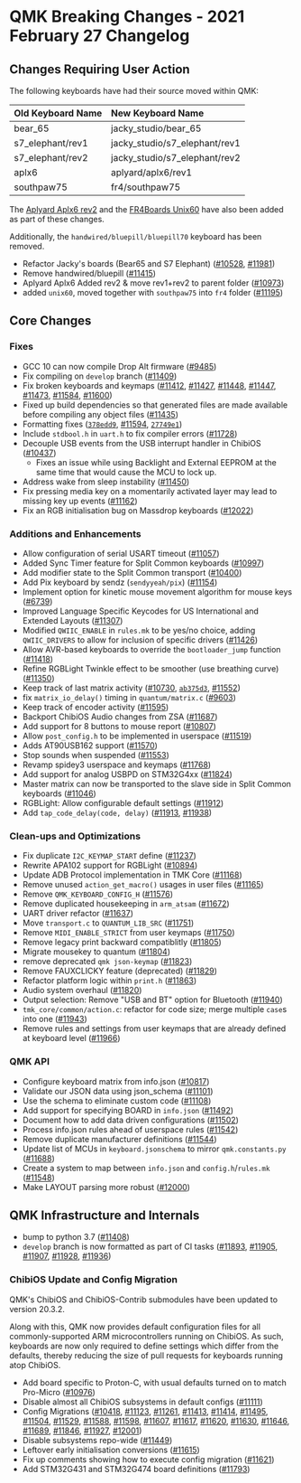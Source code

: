 # QMK Breaking Changes - 2021 February 27 Changelog

## Changes Requiring User Action

The following keyboards have had their source moved within QMK:

Old Keyboard Name | New Keyboard Name
:---------------- | :----------------
bear_65 | jacky_studio/bear_65
s7_elephant/rev1 | jacky_studio/s7_elephant/rev1
s7_elephant/rev2 | jacky_studio/s7_elephant/rev2
aplx6 | aplyard/aplx6/rev1
southpaw75 | fr4/southpaw75

The [Aplyard Aplx6 rev2](https://github.com/qmk/qmk_firmware/tree/0.12.0/keyboards/aplyard/aplx6/rev1) and the [FR4Boards Unix60](https://github.com/qmk/qmk_firmware/tree/0.12.0/keyboards/fr4/unix60) have also been added as part of these changes.

Additionally, the `handwired/bluepill/bluepill70` keyboard has been removed.

* Refactor Jacky's boards (Bear65 and S7 Elephant) ([#10528](https://github.com/qmk/qmk_firmware/pull/10528), [#11981](https://github.com/qmk/qmk_firmware/pull/11981))
* Remove handwired/bluepill ([#11415](https://github.com/qmk/qmk_firmware/pull/11415))
* Aplyard Aplx6 Added rev2 & move rev1+rev2 to parent folder ([#10973](https://github.com/qmk/qmk_firmware/pull/10973))
* added `unix60`, moved together with `southpaw75` into `fr4` folder ([#11195](https://github.com/qmk/qmk_firmware/pull/11195))


## Core Changes

### Fixes

* GCC 10 can now compile Drop Alt firmware ([#9485](https://github.com/qmk/qmk_firmware/pull/9485))
* Fix compiling on `develop` branch ([#11409](https://github.com/qmk/qmk_firmware/pull/11409))
* Fix broken keyboards and keymaps ([#11412](https://github.com/qmk/qmk_firmware/pull/11412), [#11427](https://github.com/qmk/qmk_firmware/pull/11427), [#11448](https://github.com/qmk/qmk_firmware/pull/11448), [#11447](https://github.com/qmk/qmk_firmware/pull/11447), [#11473](https://github.com/qmk/qmk_firmware/pull/11473), [#11584](https://github.com/qmk/qmk_firmware/pull/11584), [#11600](https://github.com/qmk/qmk_firmware/pull/11600))
* Fixed up build dependencies so that generated files are made available before compiling any object files ([#11435](https://github.com/qmk/qmk_firmware/pull/11435))
* Formatting fixes ([`378edd9`](https://github.com/qmk/qmk_firmware/commit/378edd9491f2ab0d3d8a970c9a8e64bc03ca15cf), [#11594](https://github.com/qmk/qmk_firmware/pull/11594), [`27749e1`](https://github.com/qmk/qmk_firmware/commit/27749e1c967c02c05e62a89a0ae2776dd7e5158c))
* Include `stdbool.h` in `uart.h` to fix compiler errors ([#11728](https://github.com/qmk/qmk_firmware/pull/11728))
* Decouple USB events from the USB interrupt handler in ChibiOS ([#10437](https://github.com/qmk/qmk_firmware/pull/10437))
  * Fixes an issue while using Backlight and External EEPROM at the same time that would cause the MCU to lock up.
* Address wake from sleep instability ([#11450](https://github.com/qmk/qmk_firmware/pull/11450))
* Fix pressing media key on a momentarily activated layer may lead to missing key up events ([#11162](https://github.com/qmk/qmk_firmware/pull/11162))
* Fix an RGB initialisation bug on Massdrop keyboards ([#12022](https://github.com/qmk/qmk_firmware/pull/12022))

### Additions and Enhancements

* Allow configuration of serial USART timeout ([#11057](https://github.com/qmk/qmk_firmware/pull/11057))
* Added Sync Timer feature for Split Common keyboards ([#10997](https://github.com/qmk/qmk_firmware/pull/10997))
* Add modifier state to the Split Common transport ([#10400](https://github.com/qmk/qmk_firmware/pull/10400))
* Add Pix keyboard by sendz (`sendyyeah/pix`) ([#11154](https://github.com/qmk/qmk_firmware/pull/11154))
* Implement option for kinetic mouse movement algorithm for mouse keys ([#6739](https://github.com/qmk/qmk_firmware/pull/6739))
* Improved Language Specific Keycodes for US International and Extended Layouts ([#11307](https://github.com/qmk/qmk_firmware/pull/11307))
* Modified `QWIIC_ENABLE` in `rules.mk` to be yes/no choice, adding `QWIIC_DRIVERS` to allow for inclusion of specific drivers ([#11426](https://github.com/qmk/qmk_firmware/pull/11426))
* Allow AVR-based keyboards to override the `bootloader_jump` function ([#11418](https://github.com/qmk/qmk_firmware/pull/11418))
* Refine RGBLight Twinkle effect to be smoother (use breathing curve) ([#11350](https://github.com/qmk/qmk_firmware/pull/11350))
* Keep track of last matrix activity ([#10730](https://github.com/qmk/qmk_firmware/pull/10730), [`ab375d3`](https://github.com/qmk/qmk_firmware/commit/ab375d3d075c105f09a1ddd0e155f178225518bc), [#11552](https://github.com/qmk/qmk_firmware/pull/11552))
* fix `matrix_io_delay()` timing in `quantum/matrix.c` ([#9603](https://github.com/qmk/qmk_firmware/pull/9603))
* Keep track of encoder activity ([#11595](https://github.com/qmk/qmk_firmware/pull/11595))
* Backport ChibiOS Audio changes from ZSA ([#11687](https://github.com/qmk/qmk_firmware/pull/11687))
* Add support for 8 buttons to mouse report ([#10807](https://github.com/qmk/qmk_firmware/pull/10807))
* Allow `post_config.h` to be implemented in userspace ([#11519](https://github.com/qmk/qmk_firmware/pull/11519))
* Adds AT90USB162 support ([#11570](https://github.com/qmk/qmk_firmware/pull/11570))
* Stop sounds when suspended ([#11553](https://github.com/qmk/qmk_firmware/pull/11553))
* Revamp spidey3 userspace and keymaps ([#11768](https://github.com/qmk/qmk_firmware/pull/11768))
* Add support for analog USBPD on STM32G4xx ([#11824](https://github.com/qmk/qmk_firmware/pull/11824))
* Master matrix can now be transported to the slave side in Split Common keyboards ([#11046](https://github.com/qmk/qmk_firmware/pull/11046))
* RGBLight: Allow configurable default settings ([#11912](https://github.com/qmk/qmk_firmware/pull/11912))
* Add `tap_code_delay(code, delay)` ([#11913](https://github.com/qmk/qmk_firmware/pull/11913), [#11938](https://github.com/qmk/qmk_firmware/pull/11938))

### Clean-ups and Optimizations

* Fix duplicate `I2C_KEYMAP_START` define ([#11237](https://github.com/qmk/qmk_firmware/pull/11237))
* Rewrite APA102 support for RGBLight ([#10894](https://github.com/qmk/qmk_firmware/pull/10894))
* Update ADB Protocol implementation in TMK Core ([#11168](https://github.com/qmk/qmk_firmware/pull/11168))
* Remove unused `action_get_macro()` usages in user files ([#11165](https://github.com/qmk/qmk_firmware/pull/11165))
* Remove `QMK_KEYBOARD_CONFIG_H` ([#11576](https://github.com/qmk/qmk_firmware/pull/11576))
* Remove duplicated housekeeping in `arm_atsam` ([#11672](https://github.com/qmk/qmk_firmware/pull/11672))
* UART driver refactor ([#11637](https://github.com/qmk/qmk_firmware/pull/11637))
* Move `transport.c` to `QUANTUM_LIB_SRC` ([#11751](https://github.com/qmk/qmk_firmware/pull/11751))
* Remove `MIDI_ENABLE_STRICT` from user keymaps ([#11750](https://github.com/qmk/qmk_firmware/pull/11750))
* Remove legacy print backward compatiblitly ([#11805](https://github.com/qmk/qmk_firmware/pull/11805))
* Migrate mousekey to quantum ([#11804](https://github.com/qmk/qmk_firmware/pull/11804))
* remove deprecated `qmk json-keymap` ([#11823](https://github.com/qmk/qmk_firmware/pull/11823))
* Remove FAUXCLICKY feature (deprecated) ([#11829](https://github.com/qmk/qmk_firmware/pull/11829))
* Refactor platform logic within `print.h` ([#11863](https://github.com/qmk/qmk_firmware/pull/11863))
* Audio system overhaul ([#11820](https://github.com/qmk/qmk_firmware/pull/11820))
* Output selection: Remove "USB and BT" option for Bluetooth ([#11940](https://github.com/qmk/qmk_firmware/pull/11940))
* `tmk_core/common/action.c`: refactor for code size; merge multiple `case`s into one ([#11943](https://github.com/qmk/qmk_firmware/pull/11943))
* Remove rules and settings from user keymaps that are already defined at keyboard level ([#11966](https://github.com/qmk/qmk_firmware/pull/11966))

### QMK API

* Configure keyboard matrix from info.json ([#10817](https://github.com/qmk/qmk_firmware/pull/10817))
* Validate our JSON data using json_schema ([#11101](https://github.com/qmk/qmk_firmware/pull/11101))
* Use the schema to eliminate custom code ([#11108](https://github.com/qmk/qmk_firmware/pull/11108))
* Add support for specifying BOARD in `info.json` ([#11492](https://github.com/qmk/qmk_firmware/pull/11492))
* Document how to add data driven configurations ([#11502](https://github.com/qmk/qmk_firmware/pull/11502))
* Process info.json rules ahead of userspace rules ([#11542](https://github.com/qmk/qmk_firmware/pull/11542))
* Remove duplicate manufacturer definitions ([#11544](https://github.com/qmk/qmk_firmware/pull/11544))
* Update list of MCUs in `keyboard.jsonschema` to mirror `qmk.constants.py` ([#11688](https://github.com/qmk/qmk_firmware/pull/11688))
* Create a system to map between `info.json` and `config.h`/`rules.mk` ([#11548](https://github.com/qmk/qmk_firmware/pull/11548))
* Make LAYOUT parsing more robust ([#12000](https://github.com/qmk/qmk_firmware/pull/12000))

## QMK Infrastructure and Internals

* bump to python 3.7 ([#11408](https://github.com/qmk/qmk_firmware/pull/11408))
* `develop` branch is now formatted as part of CI tasks ([#11893](https://github.com/qmk/qmk_firmware/pull/11893), [#11905](https://github.com/qmk/qmk_firmware/pull/11905), [#11907](https://github.com/qmk/qmk_firmware/pull/11907), [#11928](https://github.com/qmk/qmk_firmware/pull/11928), [#11936](https://github.com/qmk/qmk_firmware/pull/11936))

### ChibiOS Update and Config Migration

QMK's ChibiOS and ChibiOS-Contrib submodules have been updated to version 20.3.2.

Along with this, QMK now provides default configuration files for all commonly-supported ARM microcontrollers running on ChibiOS. As such, keyboards are now only required to define settings which differ from the defaults, thereby reducing the size of pull requests for keyboards running atop ChibiOS.

* Add board specific to Proton-C, with usual defaults turned on to match Pro-Micro ([#10976](https://github.com/qmk/qmk_firmware/pull/10976))
* Disable almost all ChibiOS subsystems in default configs ([#11111](https://github.com/qmk/qmk_firmware/pull/11111))
* Config Migrations ([#10418](https://github.com/qmk/qmk_firmware/pull/10418), [#11123](https://github.com/qmk/qmk_firmware/pull/11123), [#11261](https://github.com/qmk/qmk_firmware/pull/11261), [#11413](https://github.com/qmk/qmk_firmware/pull/11413), [#11414](https://github.com/qmk/qmk_firmware/pull/11414), [#11495](https://github.com/qmk/qmk_firmware/pull/11495), [#11504](https://github.com/qmk/qmk_firmware/pull/11504), [#11529](https://github.com/qmk/qmk_firmware/pull/11529), [#11588](https://github.com/qmk/qmk_firmware/pull/11588), [#11598](https://github.com/qmk/qmk_firmware/pull/11598), [#11607](https://github.com/qmk/qmk_firmware/pull/11607), [#11617](https://github.com/qmk/qmk_firmware/pull/11617), [#11620](https://github.com/qmk/qmk_firmware/pull/11620), [#11630](https://github.com/qmk/qmk_firmware/pull/11630), [#11646](https://github.com/qmk/qmk_firmware/pull/11646), [#11689](https://github.com/qmk/qmk_firmware/pull/11689), [#11846](https://github.com/qmk/qmk_firmware/pull/11846), [#11927](https://github.com/qmk/qmk_firmware/pull/11927), [#12001](https://github.com/qmk/qmk_firmware/pull/12001))
* Disable subsystems repo-wide ([#11449](https://github.com/qmk/qmk_firmware/pull/11449))
* Leftover early initialisation conversions ([#11615](https://github.com/qmk/qmk_firmware/pull/11615))
* Fix up comments showing how to execute config migration ([#11621](https://github.com/qmk/qmk_firmware/pull/11621))
* Add STM32G431 and STM32G474 board definitions ([#11793](https://github.com/qmk/qmk_firmware/pull/11793))

